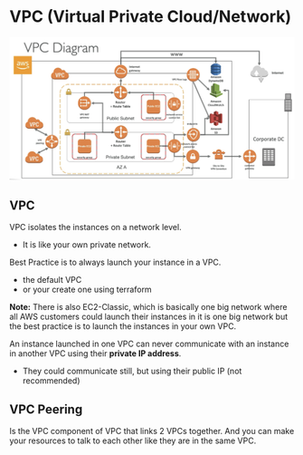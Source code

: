 # VPC (Virtual Private Cloud/Network)
![vpc_diagram](../extras/file1.png)
## VPC
VPC isolates the instances on a network level.
 - It is like your own private network.

Best Practice is to always launch your instance in a VPC.
 - the default VPC
 - or your create one using terraform


**Note:** There is also EC2-Classic, which is basically one big network where all AWS customers could launch their instances in it is one big network but the best practice is to launch the instances in your own VPC.

An instance launched in one VPC can never communicate with an instance in another VPC using their **private IP address**.
- They could communicate still, but using their public IP (not recommended)

## VPC Peering
Is the VPC component of VPC that links 2 VPCs together. And you can make your resources to talk to each other like they are in the same VPC.

